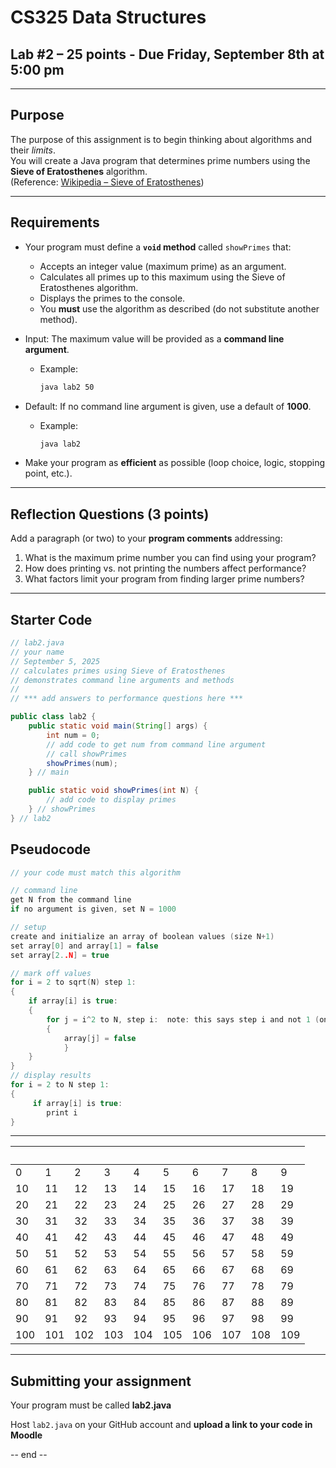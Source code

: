 # CS325 Data Structures  
## Lab #2 – 25 points - Due Friday, September 8th at 5:00 pm

---

## Purpose
The purpose of this assignment is to begin thinking about algorithms and their *limits*.  
You will create a Java program that determines prime numbers using the **Sieve of Eratosthenes** algorithm.  
(Reference: [Wikipedia – Sieve of Eratosthenes](http://en.wikipedia.org/wiki/Sieve_of_Eratosthenes))

---

## Requirements

- Your program must define a **`void` method** called `showPrimes` that:
  - Accepts an integer value (maximum prime) as an argument.  
  - Calculates all primes up to this maximum using the Sieve of Eratosthenes algorithm.  
  - Displays the primes to the console.  
  - You **must** use the algorithm as described (do not substitute another method).  

- Input: The maximum value will be provided as a **command line argument**.  
  - Example:  
    ```bash
    java lab2 50
    ```
- Default: If no command line argument is given, use a default of **1000**.  
  - Example:  
    ```bash
    java lab2
    ```
- Make your program as **efficient** as possible (loop choice, logic, stopping point, etc.).

---

## Reflection Questions (3 points)

Add a paragraph (or two) to your **program comments** addressing:

1. What is the maximum prime number you can find using your program?  
2. How does printing vs. not printing the numbers affect performance?  
3. What factors limit your program from finding larger prime numbers?  

---


## Starter Code

```java
// lab2.java
// your name
// September 5, 2025
// calculates primes using Sieve of Eratosthenes
// demonstrates command line arguments and methods
// 
// *** add answers to performance questions here ***

public class lab2 {
    public static void main(String[] args) {
        int num = 0;
        // add code to get num from command line argument
        // call showPrimes
        showPrimes(num);
    } // main

    public static void showPrimes(int N) {
        // add code to display primes
    } // showPrimes
} // lab2
```





## Pseudocode


```C
// your code must match this algorithm

// command line
get N from the command line
if no argument is given, set N = 1000

// setup
create and initialize an array of boolean values (size N+1)
set array[0] and array[1] = false
set array[2..N] = true

// mark off values
for i = 2 to sqrt(N) step 1:
{
    if array[i] is true:
    {
        for j = i^2 to N, step i:  note: this says step i and not 1 (one)
        {
            array[j] = false
            }
    }
}
// display results
for i = 2 to N step 1:
{
     if array[i] is true:
        print i
}   
```
---
| &nbsp; | &nbsp; | &nbsp; | &nbsp; | &nbsp; | &nbsp; | &nbsp; | &nbsp; | &nbsp; | &nbsp; |
|---|---|---|---|---|---|---|---|---|---|
0 |1 |2 |3 |4 |5 |6 |7 |8 |9 |
10 |11 |12 |13 |14 |15 |16 |17 |18 |19 |
20 |21 |22 |23 |24 |25 |26 |27 |28 |29 |
30 |31 |32 |33 |34 |35 |36 |37 |38 |39 |
40 |41 |42 |43 |44 |45 |46 |47 |48 |49 |
50 |51 |52 |53 |54 |55 |56 |57 |58 |59 |
60 |61 |62 |63 |64 |65 |66 |67 |68 |69 |
70 |71 |72 |73 |74 |75 |76 |77 |78 |79 |
80 |81 |82 |83 |84 |85 |86 |87 |88 |89 |
90 |91 |92 |93 |94 |95 |96 |97 |98 |99 |
100 |101 |102 |103 |104 |105 |106 |107 |108 |109 |
---
## Submitting your assignment

Your program must be called **lab2.java**

Host `lab2.java` on your GitHub account and **upload a link to your code in Moodle**

-- end --
